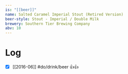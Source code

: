 ```yaml
---
is: "[[beer]]"
name: Salted Caramel Imperial Stout (Retired Version)
beer-style: Stout - Imperial / Double Milk
brewery: Southern Tier Brewing Company
abv: 10
---
```

# Log
- [x] [[2016-06]] #do/drink/beer 👍👍
